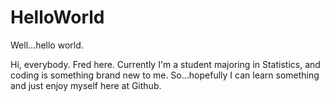 # HelloWorld
Well...hello world.


Hi, everybody. Fred here. Currently I'm a student majoring in Statistics, and coding is something brand new to me. So...hopefully I can learn something and just enjoy myself here at Github.

